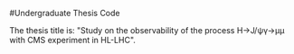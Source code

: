 #Undergraduate Thesis Code

The thesis title is: "Study on the observability of the process H->J/ψγ->μμ with CMS experiment in HL-LHC".
